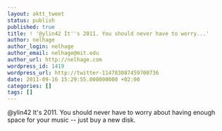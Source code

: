 ```yaml
---
layout: aktt_tweet
status: publish
published: true
title: ! '@ylin42 It''s 2011. You should never have to worry...'
author: nelhage
author_login: nelhage
author_email: nelhage@mit.edu
author_url: http://nelhage.com
wordpress_id: 1419
wordpress_url: http://twitter-114783087459700736
date: 2011-09-16 15:29:55.000000000 +02:00
categories: []
tags: []
---
```

@ylin42 It's 2011. You should never have to worry about having enough space for your music -- just buy a new disk.

